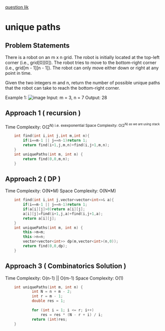 [question lik](https://leetcode.com/problems/unique-paths/)

# unique paths

## Problem Statements
There is a robot on an m x n grid. The robot is initially located at the top-left corner (i.e., grid[0][0]). The robot tries to move to the bottom-right corner (i.e., grid[m - 1][n - 1]). The robot can only move either down or right at any point in time.

Given the two integers m and n, return the number of possible unique paths that the robot can take to reach the bottom-right corner.

Example 1:
![image](https://assets.leetcode.com/uploads/2018/10/22/robot_maze.png)
Input: m = 3, n = 7
Output: 28

## Approach 1 ( recursion ) 
Time Complexity: O(2<sup>N) i.e. exexponential
Space Complexity: O(2<sup>N) as we are using stack

```cpp
    int find(int i,int j,int m,int n){
        if(i==m-1 || j==n-1)return 1;
        return find(i+1,j,m,n)+find(i,j+1,m,n);
    }
    int uniquePaths(int m, int n) {
        return find(0,0,m,n);
    }
```

## Approach 2 ( DP ) 
Time Complexity: O(N\*M) 
Space Complexity: O(N\*M)

```cpp
    int find(int i,int j,vector<vector<int>>& a){
        if(i==m-1 || j==n-1)return 1;
        if(a[i][j]>0)return a[i][j];
        a[i][j]=find(i+1,j,a)+find(i,j+1,a);
        return a[i][j];
    }
    int uniquePaths(int m, int n) {
        this->m=m;
        this->n=n;
        vector<vector<int>> dp(m,vector<int>(n,0));
        return find(0,0,dp);
    }
```

## Approach 3 ( Combinatorics Solution ) 
Time Complexity: O(n-1) ||  O(m-1) 
Space Complexity: O(1) 

```cpp
    int uniquePaths(int m, int n) {
            int N = n + m - 2;
            int r = m - 1; 
            double res = 1;
            
            for (int i = 1; i <= r; i++)
                res = res * (N - r + i) / i;
            return (int)res;
    }
```